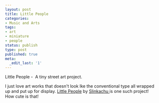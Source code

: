 ```yaml
---
layout: post
title: Little People
categories:
- Music and Arts
tags:
- art
- miniature
- people
status: publish
type: post
published: true
meta:
  _edit_last: '1'
---
```

Little People -  A tiny street art project.

I just love art works that doesn't look lke the conventional type all wrapped up and put up for display. <a href="http://little-people.blogspot.com/">Little People</a> by <a href="http://slinkachu.blogspot.com/">Slinkachu </a>is one such project! How cute is that!
